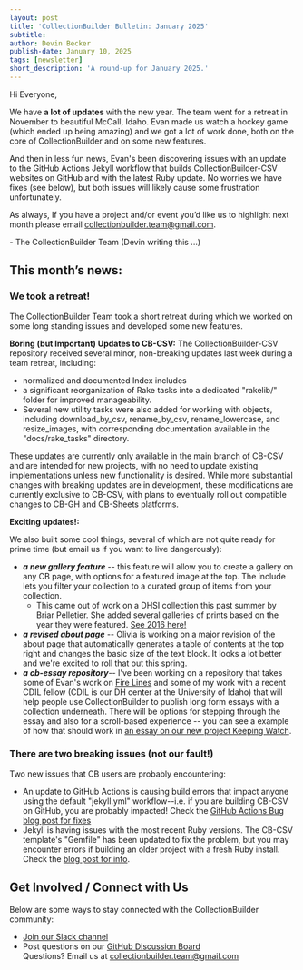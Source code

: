 ```yaml
---
layout: post
title: 'CollectionBuilder Bulletin: January 2025'
subtitle:
author: Devin Becker
publish-date: January 10, 2025
tags: [newsletter]
short_description: 'A round-up for January 2025.'
---
```

Hi Everyone, 

We have **a lot of updates** with the new year. The team went for a retreat in 
November to beautiful McCall, Idaho. Evan made us watch a hockey game (which ended up being amazing) and we got a lot of work done, both on the core of CollectionBuilder and on some new features. 

And then in less fun news, Evan's been discovering issues with an update to the GitHub Actions Jekyll workflow that builds CollectionBuilder-CSV websites on GitHub and with the latest Ruby update. No worries we have fixes (see below), but both issues will likely cause some frustration unfortunately. 

As always, If you have a project and/or event you’d like us to highlight next month please email [collectionbuilder.team@gmail.com](mailto:collectionbuilder.team@gmail.com).

\- The CollectionBuilder Team (Devin writing this ...)

## **This month’s news:**

### We took a retreat!

The CollectionBuilder Team took a short retreat during which we worked on some long standing issues and developed some new features.  

**Boring (but Important) Updates to CB-CSV:** The CollectionBuilder-CSV repository received several minor, non-breaking updates last week during a team retreat, including:  

- normalized and documented Index includes
- a significant reorganization of Rake tasks into a dedicated "rakelib/" folder for improved manageability. 
- Several new utility tasks were also added for working with objects, including download_by_csv, rename_by_csv, rename_lowercase, and resize_images, with corresponding documentation available in the "docs/rake_tasks" directory.

These updates are currently only available in the main branch of CB-CSV and are intended for new projects, with no need to update existing implementations unless new functionality is desired. While more substantial changes with breaking updates are in development, these modifications are currently exclusive to CB-CSV, with plans to eventually roll out compatible changes to CB-GH and CB-Sheets platforms.

**Exciting updates!:**

We also built some cool things, several of which are not quite ready for prime time (but email us if you want to live dangerously): 
    
- ***a new gallery feature*** -- this feature will allow you to create a gallery on any CB page, with options for a featured image at the top. The include lets you filter your collection to a curated group of items from your collection. 
    - This came out of work on a DHSI collection this past summer by Briar Pelletier. She added several galleries of prints based on the year they were featured. [See 2016 here!](https://briarpelletier.github.io/maps-archive/galleries/2016.html)
- ***a revised about page*** -- Olivia is working on a major revision of the about page that automatically generates a table of contents at the top right and changes the basic size of the text block. It looks a lot better and we're excited to roll that out this spring. 
- ***a cb-essay repository***-- I've been working on a repository that takes some of Evan's work on [Fire Lines](https://cdil.lib.uidaho.edu/fire-lines/) and some of my work with a recent CDIL fellow (CDIL is our DH center at the University of Idaho) that will help people use CollectionBuilder to publish long form essays with a collection underneath. There will be options for stepping through the essay and also for a scroll-based experience -- you can see a example of how that should work in [an essay on our new project Keeping Watch](https://cdil.lib.uidaho.edu/keeping-watch/essay/).

### There are two breaking issues (not our fault!)

Two new issues that CB users are probably encountering: 

- An update to GitHub Actions is causing build errors that impact anyone using the default "jekyll.yml" workflow--i.e. if you are building CB-CSV on GitHub, you are probably impacted! Check the [GitHub Actions Bug blog post for fixes](https://collectionbuilder.github.io/2025-01-09-gh-pages-issue/)
- Jekyll is having issues with the most recent Ruby versions. The CB-CSV template's "Gemfile" has been updated to fix the problem, but you may encounter errors if building an older project with a fresh Ruby install. Check the [ blog post for info](https://collectionbuilder.github.io/2025-01-08-gemfile-update/).

## **Get Involved / Connect with Us**

Below are some ways to stay connected with the CollectionBuilder community:  
* [Join our Slack channel](https://forms.gle/GVb7STSWyq2tto3NA)  
* Post questions on our [GitHub Discussion Board](https://github.com/orgs/CollectionBuilder/discussions)  
Questions? Email us at [collectionbuilder.team@gmail.com](mailto:collectionbuilder.team@gmail.com)   

